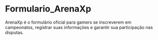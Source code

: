 # Formulario_ArenaXp
ArenaXp é o formulário oficial para gamers se inscreverem em campeonatos, registrar suas informações e garantir sua participação nas disputas.
